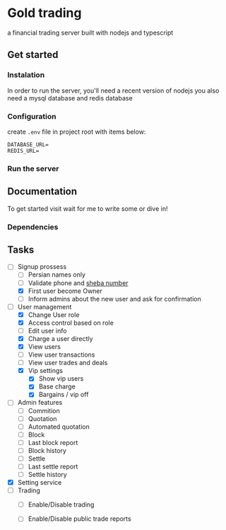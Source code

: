 # Gold trading

a financial trading server built with nodejs and typescript

## Get started

### Instalation
In order to run the server, you'll need a recent version of nodejs
you also need a mysql database and redis database


### Configuration
create `.env` file in project root with items below:

```
DATABASE_URL=
REDIS_URL=
```

### Run the server

## Documentation

To get started visit wait for me to write some or dive in!

### Dependencies


## Tasks
- [ ] Signup prossess
  - [ ] Persian names only
  - [ ] Validate phone and [sheba number](https://www.refah-bank.ir/1557/index.aspx?tabindex=2#:~:text=What%20is%20Sheba%3F,exclusively%20in%20Iran's%20banking%20system.)
  - [x] First user become Owner
  - [ ] Inform admins about the new user and ask for confirmation
- [ ] User management
  - [x] Change User role
  - [x] Access control based on role
  - [ ] Edit user info
  - [x] Charge a user directly
  - [x] View users
  - [ ] View user transactions
  - [ ] View user trades and deals 
  - [x] Vip settings
    - [X] Show vip users 
    - [x] Base charge
    - [x] Bargains / vip off
- [ ] Admin features
  - [ ] Commition
  - [ ] Quotation
  - [ ] Automated quotation
  - [ ] Block
  - [ ] Last block report
  - [ ] Block history
  - [ ] Settle
  - [ ] Last settle report
  - [ ] Settle history
- [x] Setting service
- [ ] Trading
  - [ ] Enable/Disable trading
  - [ ] Enable/Disable public trade reports

